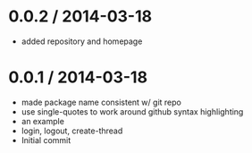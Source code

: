 0.0.2 / 2014-03-18
==================

  * added repository and homepage

0.0.1 / 2014-03-18
==================

  * made package name consistent w/ git repo
  * use single-quotes to work around github syntax highlighting
  * an example
  * login, logout, create-thread
  * Initial commit

